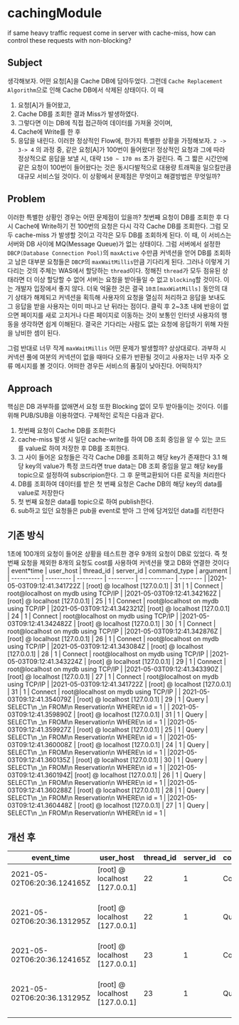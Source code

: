 # cachingModule

if same heavy traffic request come in server with cache-miss, how can control these requests with non-blocking?

## Subject

생각해보자. 어떤 요청[A]을 Cache DB에 담아두었다. 그런데 `Cache Replacement Algorithm`으로 인해 Cache DB에서 삭제된 상태이다.
이 때

1. 요청[A]가 들어왔고,
2. Cache DB를 조회한 결과 Miss가 발생하였다.
3. 그렇다면 이는 DB에 직접 접근하여 데이터를 가져올 것이며,
4. Cache에 Write를 한 후
5. 응답을 내린다.
   이러한 정상적인 Flow에, 한가지 특별한 상황을 가정해보자. `2 -> 3-> 4` 의 과정 중, 같은 요청[A]가 100번이 들어왔다!
   정상적인 요청과 그에 따라 정상적으로 응답을 보낼 시, 대략 `150 ~ 170 ms` 초가 걸린다. 즉 그 짧은 시간안에 같은 요청이 100번이 들어왔다는 것은 동시다발적으로 대용량 트래픽을 일으킬만큼 대규모 서비스일 것이다. 이 상황에서 문제점은 무엇이고 해결방법은 무엇일까?

## Problem

이러한 특별한 상황인 경우는 어떤 문제점이 있을까? 첫번째 요청이 DB를 조회한 후 다시 Cache에 Write하기 전 100번의 요청은 다시 각각 Cache DB를 조회한다. 그럼 모두 cache-miss 가 발생할 것이고 각각은 모두 DB를 조회하게 된다. 이 때, 이 서비스는 서버와 DB 사이에 MQ(Message Queue)가 없는 상태이다. 그럼 서버에서 설정한 `DBCP(Database Connection Pool)`의 `maxActive` 수만큼 커넥션을 얻어 DB를 조회하고 남은 대부분 요청들은 `DBCP`의 `maxWaitMillis`만큼 기다리게 된다. 그러나 이렇게 기다리는 것의 주체는 WAS에서 할당하는 `thread`이다. 정해진 `thread`가 모두 점유된 상태라면 더 이상 할당할 수 없어 서버는 요청을 받아들일 수 없고 `blocking`할 것이다. 이는 개발자 입장에서 좋지 않다. 더욱 억울한 것은 결국 `10초[maxWiatMills]` 동안의 대기 상태가 해제되고 커넥션을 획득해 사용자의 요청을 열심히 처리하고 응답을 보내도 그 응답을 받을 사용자는 이미 떠나고 난 뒤라는 점이다. 클릭 후 2~3초 내에 반응이 없으면 페이지를 새로 고치거나 다른 페이지로 이동하는 것이 보통인 인터넷 사용자의 행동을 생각하면 쉽게 이해된다. 결국은 기다리는 사람도 없는 요청에 응답하기 위해 자원을 낭비한 셈이 된다.

그럼 반대로 너무 작게 `maxWaitMillis` 어떤 문제가 발생할까? 상상대로다. 과부하 시 커넥션 풀에 여분의 커넥션이 없을 때마다 오류가 반환될 것이고 사용자는 너무 자주 오류 메시지를 볼 것이다. 어떠한 경우든 서비스의 품질이 낮아진다.
어떡하지?

## Approach

핵심은 DB 과부하를 없애면서 요청 또한 Blocking 없이 모두 받아들이는 것이다.
이를 위해 PUB/SUB을 이용하였다. 구체적인 로직은 다음과 같다.

1. 첫번째 요청이 Cache DB를 조회한다
2. cache-miss 발생 시 일단 cache-write를 하여 DB 조회 중임을 알 수 있는 코드를 value로 하여 저장한 후 DB를 조회한다.
3. 그 사이 들어온 요청들은 각각 Cache DB를 조회하고 해당 key가 존재한다
   3.1 해당 key의 value가 특정 코드라면 true data는 DB 조회 중임을 알고 해당 key를 topic으로 설정하여 subscripion한다. 그 후 문맥교환되어 다른 로직을 처리한다
4. DB를 조회하여 데이터를 받은 첫 번째 요청은 Cache DB의 해당 key의 data를 value로 저장한다
5. 첫 번째 요청은 data를 topic으로 하여 publish한다.
6. sub하고 있던 요청들은 pub을 event로 받아 그 안에 담겨있던 data를 리턴한다

## 기존 방식

1초에 100개의 요청이 들어온 상황을 테스트한 경우 9개의 요청이 DB로 있었다. 즉 첫번째 요청을 제외한 8개의 요청도 cost를 사용하여 커넥션을 맺고 DB와 연결한 것이다
| event\*time | user_host | thread_id | server_id | command_type | argument |
| ---------- | --------- | --------- | --------- | ------------ | -------- |
|2021-05-03T09:12:41.341722Z | [root] @ localhost [127.0.0.1] | 31 | 1 | Connect | root@localhost on mydb using TCP/IP |
|2021-05-03T09:12:41.342162Z | [root] @ localhost [127.0.0.1] | 25 | 1 | Connect | root@localhost on mydb using TCP/IP |
|2021-05-03T09:12:41.342321Z| [root] @ localhost [127.0.0.1] | 24 | 1 | Connect | root@localhost on mydb using TCP/IP |
|2021-05-03T09:12:41.342482Z | [root] @ localhost [127.0.0.1] | 30 | 1 | Connect | root@localhost on mydb using TCP/IP |
|2021-05-03T09:12:41.342876Z | [root] @ localhost [127.0.0.1] | 26 | 1 | Connect | root@localhost on mydb using TCP/IP |
|2021-05-03T09:12:41.343084Z | [root] @ localhost [127.0.0.1] | 28 | 1 | Connect | root@localhost on mydb using TCP/IP |
|2021-05-03T09:12:41.343224Z | [root] @ localhost [127.0.0.1] | 29 | 1 | Connect | root@localhost on mydb using TCP/IP |
|2021-05-03T09:12:41.343390Z | [root] @ localhost [127.0.0.1] | 27 | 1 | Connect | root@localhost on mydb using TCP/IP |
|2021-05-03T09:12:41.341722Z | [root] @ localhost [127.0.0.1] | 31 | 1 | Connect | root@localhost on mydb using TCP/IP |
| 2021-05-03T09:12:41.354079Z | [root] @ localhost [127.0.0.1] | 29 | 1 | Query | SELECT\n \_\n FROM\n Reservation\n WHERE\n id = 1 |
| 2021-05-03T09:12:41.359890Z | [root] @ localhost [127.0.0.1] | 31 | 1 | Query | SELECT\n \_\n FROM\n Reservation\n WHERE\n id = 1 |
|2021-05-03T09:12:41.359927Z | [root] @ localhost [127.0.0.1] | 25 | 1 | Query | SELECT\n \_\n FROM\n Reservation\n WHERE\n id = 1 |
|2021-05-03T09:12:41.360008Z | [root] @ localhost [127.0.0.1] | 24 | 1 | Query | SELECT\n \_\n FROM\n Reservation\n WHERE\n id = 1 |
|2021-05-03T09:12:41.360135Z | [root] @ localhost [127.0.0.1] | 30 | 1 | Query | SELECT\n \_\n FROM\n Reservation\n WHERE\n id = 1 |
|2021-05-03T09:12:41.360194Z| [root] @ localhost [127.0.0.1] | 26 | 1 | Query | SELECT\n \_\n FROM\n Reservation\n WHERE\n id = 1 |
|2021-05-03T09:12:41.360288Z | [root] @ localhost [127.0.0.1] | 28 | 1 | Query | SELECT\n \_\n FROM\n Reservation\n WHERE\n id = 1 |
|2021-05-03T09:12:41.360448Z | [root] @ localhost [127.0.0.1] | 27 | 1 | Query | SELECT\n \_\n FROM\n Reservation\n WHERE\n id = 1 |

## 개선 후

| event_time                  | user_host                      | thread_id | server_id | command_type | argument                                          |
| --------------------------- | ------------------------------ | --------- | --------- | ------------ | ------------------------------------------------- |
| 2021-05-02T06:20:36.124165Z | [root] @ localhost [127.0.0.1] | 22        | 1         | Connect      | root@localhost on mydb using TCP/IP               |
| 2021-05-02T06:20:36.131295Z | [root] @ localhost [127.0.0.1] | 22        | 1         | Query        | SELECT\n \_\n FROM\n Reservation\n WHERE\n id = 1 |
| 2021-05-02T06:20:36.124165Z | [root] @ localhost [127.0.0.1] | 23        | 1         | Connect      | root@localhost on mydb using TCP/IP               |
| 2021-05-02T06:20:36.131295Z | [root] @ localhost [127.0.0.1] | 23        | 1         | Query        | SELECT\n \_\n FROM\n Reservation\n WHERE\n id = 1 |
